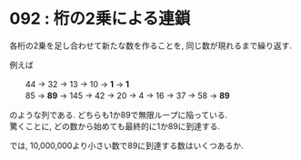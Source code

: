 # 092 : 桁の2乗による連鎖

各桁の2乗を足し合わせて新たな数を作ることを, 同じ数が現れるまで繰り返す.

例えば

　　44 → 32 → 13 → 10 → **1** → **1**  
　　85 → **89** → 145 → 42 → 20 → 4 → 16 → 37 → 58 → **89**

のような列である. どちらも1か89で無限ループに陥っている.  
驚くことに, どの数から始めても最終的に1か89に到達する.

では, 10,000,000より小さい数で89に到達する数はいくつあるか.

